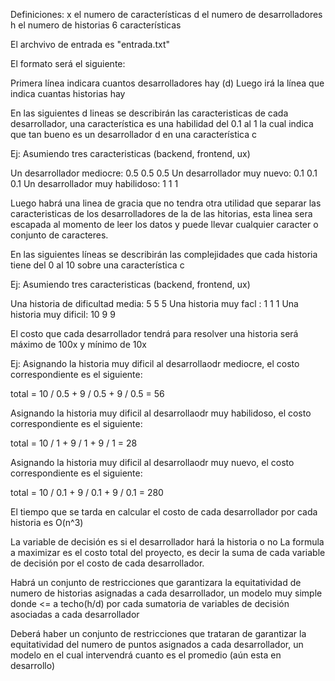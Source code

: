 

Definiciones: 
x el numero de características
d el numero de desarrolladores
h el numero de historias
6 características

El archvivo de entrada es "entrada.txt"

El formato será el siguiente:


Primera línea indicara cuantos desarrolladores hay (d)
Luego irá la línea que indica cuantas historias hay

En las siguientes d lineas se describirán las caracteristicas de cada desarrollador, una característica es una habilidad del 0.1 al 1 la cual indica que tan bueno es un desarrollador d en una característica c

Ej: Asumiendo tres caracteristicas (backend, frontend, ux)

  Un desarrollador mediocre: 0.5 0.5 0.5
  Un desarrollador muy nuevo: 0.1 0.1 0.1
  Un desarrollador muy habilidoso: 1 1 1 

Luego habrá una linea de gracia que no tendra otra utilidad que separar las caracteristicas de los desarrolladores de la de las hitorias, esta linea sera escapada al momento de leer los datos y puede llevar cualquier caracter o conjunto de caracteres.


En las siguientes líneas se describirán las complejidades que cada historia tiene del 0 al 10 sobre una característica
c

Ej: Asumiendo tres caracteristicas (backend, frontend, ux)

  Una historia de dificultad media: 5 5 5
  Una historia muy facl :  1 1 1
  Una historia muy dificil: 10 9 9 


El costo que cada desarrollador tendrá para resolver una historia será máximo de 100x y mínimo de 10x 

Ej: Asignando la historia muy dificil al desarrollaodr mediocre, el costo correspondiente es el siguiente:

total = 10 / 0.5 + 9 / 0.5 + 9 / 0.5 = 56

Asignando la historia muy dificil al desarrollaodr muy habilidoso, el costo correspondiente es el siguiente:

total = 10 / 1 + 9 / 1 + 9 / 1 = 28

Asignando la historia muy dificil al desarrollaodr muy nuevo, el costo correspondiente es el siguiente:

total = 10 / 0.1 + 9 / 0.1 + 9 / 0.1 = 280

El tiempo que se tarda en calcular el costo de cada desarrollador por cada historia es O(n^3)

La variable de decisión es si el desarrollador hará la historia o no 
La formula a maximizar es el costo total del proyecto, es decir la suma de cada variable de decisión por el costo de cada desarrollador.

Habrá un conjunto de restricciones que garantizara la equitatividad de numero de historias asignadas a cada desarrollador, un modelo muy simple donde <= a techo(h/d) por cada sumatoria de variables de decisión asociadas a 
cada desarrollador

Deberá haber un conjunto de restricciones que trataran de garantizar la equitatividad del numero de puntos 
asignados a cada desarrollador, un modelo en el cual intervendrá cuanto es el promedio (aún esta en desarrollo)
